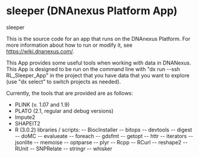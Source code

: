 <!-- dx-header -->
# sleeper (DNAnexus Platform App)

sleeper

This is the source code for an app that runs on the DNAnexus Platform.
For more information about how to run or modify it, see
https://wiki.dnanexus.com/.
<!-- /dx-header -->

This App provides some useful tools when working with data in DNANexus.  This
App is designed to be run on the command line with "dx run --ssh RL_Sleeper_App" 
in the project that you have data that you want to explore (use "dx select" to
switch projects as needed).

Currently, the tools that are provided are as follows:
- PLINK (v. 1.07 and 1.9)
- PLATO (2.1, regular and debug versions)
- Impute2
- SHAPEIT2
- R (3.0.2) libraries / scripts:
-- BiocInstaller
-- bitops
-- devtools
-- digest
-- doMC
-- evalueate
-- foreach
-- gdsfmt
-- getopt
-- httr
-- iterators
-- jsonlite
-- memoise
-- optparse
-- plyr
-- Rcpp
-- RCurl
-- reshape2
-- RUnit
-- SNPRelate
-- stringr
-- whisker

<!--
TODO: This app directory was automatically generated by dx-app-wizard;
please edit this Readme.md file to include essential documentation about
your app that would be helpful to users. (Also see the
Readme.developer.md.) Once you're done, you can remove these TODO
comments.

For more info, see https://wiki.dnanexus.com/Developer-Portal.
-->
